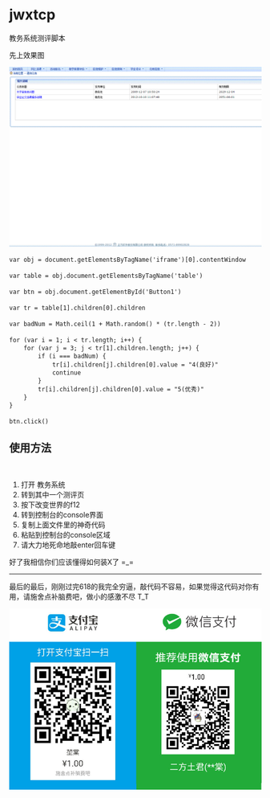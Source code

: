 # jwxtcp
教务系统测评脚本

先上效果图

![效果图](https://github.com/kunkuntang/jwxtcp/raw/master/readme.gif)

```
var obj = document.getElementsByTagName('iframe')[0].contentWindow

var table = obj.document.getElementsByTagName('table')

var btn = obj.document.getElementById('Button1')

var tr = table[1].children[0].children

var badNum = Math.ceil(1 + Math.random() * (tr.length - 2))

for (var i = 1; i < tr.length; i++) {
    for (var j = 3; j < tr[1].children.length; j++) {
        if (i === badNum) {
            tr[i].children[j].children[0].value = "4(良好)"
            continue
        }
        tr[i].children[j].children[0].value = "5(优秀)"
    }
}

btn.click()
```

## 使用方法
 
 1. 打开 教务系统
 2. 转到其中一个测评页
 3. 按下改变世界的f12
 4. 转到控制台的console界面
 5. 复制上面文件里的神奇代码
 6. 粘贴到控制台的console区域
 7. 请大力地死命地敲enter回车键
 
好了我相信你们应该懂得如何装X了 =_=

_ _ _

最后的最后，刚刚过完618的我完全穷逼，敲代码不容易，如果觉得这代码对你有用，请施舍点补脑费吧，做小的感激不尽 T_T

![](https://github.com/kunkuntang/jwxtcp/raw/master/payment.jpg)

